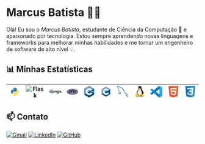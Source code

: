 # Marcus Batista 👨‍💻

Olá! Eu sou o *Marcus Batista*, estudante de Ciência da Computação 🚀 e apaixonado por tecnologia. Estou sempre aprendendo novas linguagens e frameworks para melhorar minhas habilidades e me tornar um engenheiro de software de alto nível 💡.

## 📊 Minhas Estatísticas

| <img title="Python" alt="Python" width="40px" src="https://raw.githubusercontent.com/github/explore/80688e429a7d4ef2fca1b513e5e14a33c6e0c2f7/topics/python/python.png"> | <img title="Flask" alt="Flask" width="40px" src="https://img.icons8.com/ios-filled/FFFFFF/flask.png"> | <img title="Django" alt="Django" width="40px" src="https://raw.githubusercontent.com/github/explore/80688e429a7d4ef2fca1b513e5e14a33c6e0c2f7/topics/django/django.png"> | <img title="PHP" alt="PHP" width="40px" src="https://raw.githubusercontent.com/devicons/devicon/master/icons/php/php-original.svg"> | <img title="C++" alt="C++" width="40px" src="https://raw.githubusercontent.com/devicons/devicon/master/icons/cplusplus/cplusplus-original.svg"> | <img title="C" alt="C" width="40px" src="https://raw.githubusercontent.com/github/explore/80688e429a7d4ef2fca1b513e5e14a33c6e0c2f7/topics/c/c.png"> | <img title="MySQL" alt="MySQL" width="40px" src="https://raw.githubusercontent.com/devicons/devicon/master/icons/mysql/mysql-original.svg"> | <img title="Linux Mint" alt="Linux Mint" width="40px" src="https://raw.githubusercontent.com/devicons/devicon/master/icons/linux/linux-original.svg"> | <img title="VS Code" alt="VS Code" width="40px" src="https://raw.githubusercontent.com/github/explore/80688e429a7d4ef2fca1b513e5e14a33c6e0c2f7/topics/visual-studio-code/visual-studio-code.png"> | <img title="HTML5" alt="HTML5" width="40px" src="https://raw.githubusercontent.com/devicons/devicon/master/icons/html5/html5-original.svg"> | <img title="CSS3" alt="CSS3" width="40px" src="https://raw.githubusercontent.com/devicons/devicon/master/icons/css3/css3-original.svg"> |
|--|--|--|--|--|--|--|--|--|--|--|


## 📫 Contato

[![Gmail](https://img.shields.io/badge/Gmail-D14836?style=for-the-badge&logo=gmail&logoColor=white)](mailto:seuemail@gmail.com)
[![LinkedIn](https://img.shields.io/badge/LinkedIn-0A66C2?style=for-the-badge&logo=linkedin&logoColor=white)]()
[![GitHub](https://img.shields.io/badge/GitHub-181717?style=for-the-badge&logo=github&logoColor=white)]()
